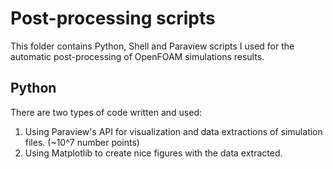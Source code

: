 # Post-processing scripts
This folder contains Python, Shell and Paraview scripts I used for the automatic post-processing of OpenFOAM simulations results.

## Python
There are two types of code written and used:
1. Using Paraview's API for visualization and data extractions of simulation files. (~10^7 number points)
2. Using Matplotlib to create nice figures with the data extracted.